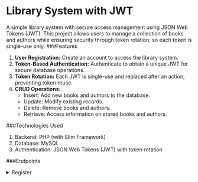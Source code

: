 # Library System with JWT
A simple library system with secure access management using JSON Web Tokens (JWT). This project allows users to manage a collection of books and authors while ensuring security through token rotation, so each token is single-use only.
###Features
1. **User Registration:** Create an account to access the library system.
2. **Token-Based Authentication:** Authenticate to obtain a unique JWT for secure database operations.
3. **Token Rotation:** Each JWT is single-use and replaced after an action, preventing token reuse.
4. **CRUD Operations:**
	- Insert: Add new books and authors to the database.
	- Update: Modify existing records.
	- Delete: Remove books and authors.
	- Retrieve: Access information on stored books and authors.

###Technologies Used
1. Backend: PHP (with Slim Framework)
2. Database: MySQL
3. Authentication: JSON Web Tokens (JWT) with token rotation

###Endpoints
<details>
<summary>Register</summary>
**Payload**
```
{
  "username":"lordvic",
  "password":"admin123"
}
```
</details>
